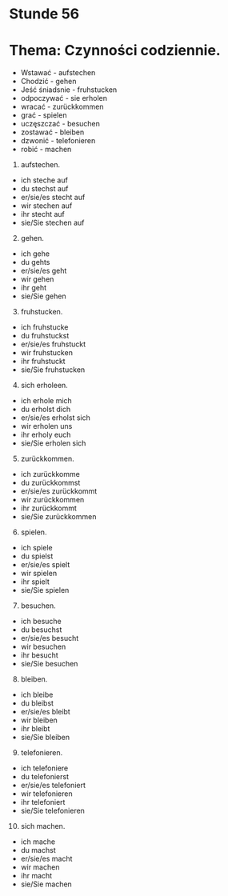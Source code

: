# Stunde 56
# Thema: Czynności codziennie.
- Wstawać - aufstechen
- Chodzić - gehen
- Jeść śniadsnie - fruhstucken
- odpoczywać - sie erholen
- wracać - zurückkommen
- grać - spielen
- uczęszczać - besuchen
- zostawać - bleiben
- dzwonić - telefonieren
- robić - machen
1. aufstechen.
- ich steche auf
- du stechst auf
- er/sie/es stecht auf
- wir stechen auf
- ihr stecht auf
- sie/Sie stechen auf
2. gehen.
- ich gehe
- du gehts
- er/sie/es geht
- wir gehen
- ihr geht
- sie/Sie gehen
3. fruhstucken.
- ich fruhstucke
- du fruhstuckst
- er/sie/es fruhstuckt
- wir fruhstucken
- ihr fruhstuckt
- sie/Sie fruhstucken
4. sich erholeen.
- ich erhole mich
- du erholst dich
- er/sie/es erholst sich
- wir erholen uns
- ihr erholy euch
- sie/Sie erholen sich
5. zurückkommen.
- ich zurückkomme
- du zurückkommst
- er/sie/es zurückkommt
- wir zurückkommen
- ihr zurückkommt
- sie/Sie zurückkommen
6. spielen.
- ich spiele
- du spielst
- er/sie/es spielt
- wir spielen
- ihr spielt
- sie/Sie spielen
7. besuchen.
- ich besuche
- du besuchst
- er/sie/es besucht
- wir besuchen
- ihr besucht
- sie/Sie besuchen
8. bleiben.
- ich bleibe
- du bleibst
- er/sie/es bleibt
- wir bleiben
- ihr bleibt
- sie/Sie bleiben
9. telefonieren.
- ich telefoniere
- du telefonierst
- er/sie/es telefoniert
- wir telefonieren
- ihr telefoniert
- sie/Sie telefonieren
10. sich machen.
- ich mache
- du machst
- er/sie/es macht
- wir machen
- ihr macht
- sie/Sie machen
